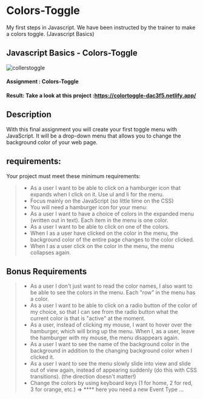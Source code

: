 # Colors-Toggle
My first steps in Javascript. We have been instructed by the trainer to make a colors toggle. (Javascript Basics)

## Javascript Basics - Colors-Toggle

![collerstoggle](https://user-images.githubusercontent.com/72910410/110762058-af998300-8250-11eb-9bf1-8dd492ec8906.jpg)

#### **Assignment : Colors-Toggle**

#### **Result:** Take a look at this project :https://colortoggle-dac3f5.netlify.app/

## Description
With this final assignment you will create your first toggle menu with JavaScript.
It will be a drop-down menu that allows you to change the background color of your web page.


## requirements:

Your project must meet these minimum requirements:
>- As a user I want to be able to click on a hamburger icon that expands when I click on it.
Use ul and li for the menu.
>- Focus mainly on the JavaScript (so little time on the CSS)
>- You will need a hamburger icon for your menu:
>- As a user I want to have a choice of colors in the expanded menu (written out in text). Each item in the menu is one color.
>- As a user I want to be able to click on one of the colors.
>- When I as a user have clicked on the color in the menu, the background color of the entire page changes to the color clicked.
>- When I as a user click on the color in the menu, the menu collapses again.

## Bonus Requirements
>- As a user I don't just want to read the color names, I also want to be able to see the colors in the menu. Each "row" in the menu has a color.
>- As a user I want to be able to click on a radio button of the color of my choice, so that I can see from the radio button what the current color is that is "active" at the moment.
>- As a user, instead of clicking my mouse, I want to hover over the hamburger, which will bring up the menu. When I, as a user, leave the hamburger with my mouse, the menu disappears again.
>- As a user I want to see the name of the background color in the background in addition to the changing background color when I clicked it.
>- As a user I want to see the menu slowly slide into view and slide out of view again, instead of appearing suddenly (do this with CSS transitions). (the direction doesn't matter!)
>- Change the colors by using keyboard keys (1 for home, 2 for red, 3 for orange, etc.) ⇒ **** here you need a new Event Type ...
